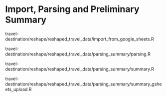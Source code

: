 # Import, Parsing and Preliminary Summary

travel-destination/reshape/reshaped_travel_data/import_from_google_sheets.R

travel-destination/reshape/reshaped_travel_data/parsing_summary/parsing.R

travel-destination/reshape/reshaped_travel_data/parsing_summary/summary.R

travel-destination/reshape/reshaped_travel_data/parsing_summary/summary_gsheets_upload.R